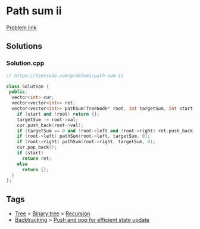 # Path sum ii

[Problem link](https://leetcode.com/problems/path-sum-ii)

## Solutions


### Solution.cpp
```cpp
// https://leetcode.com/problems/path-sum-ii

class Solution {
 public:
  vector<int> cur;
  vector<vector<int>> ret;
  vector<vector<int>> pathSum(TreeNode* root, int targetSum, int start = 1) {
    if (start and !root) return {};
    targetSum -= root->val;
    cur.push_back(root->val);
    if (targetSum == 0 and !root->left and !root->right) ret.push_back(cur);
    if (root->left) pathSum(root->left, targetSum, 0);
    if (root->right) pathSum(root->right, targetSum, 0);
    cur.pop_back();
    if (start)
      return ret;
    else
      return {};
  }
};
```
## Tags

* [Tree](/Collections/tree.md#tree) > [Binary tree](/Collections/tree.md#binary-tree) > [Recursion](/Collections/tree.md#recursion)
* [Backtracking](/Collections/backtracking.md#backtracking) > [Push and pop for efficient state update](/Collections/backtracking.md#push-and-pop-for-efficient-state-update)
